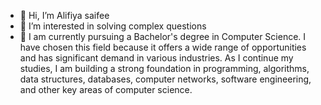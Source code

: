 - 👋 Hi, I’m Alifiya saifee
- 👀 I’m interested in solving complex questions
- 🌱 I am currently pursuing a Bachelor's degree in Computer Science. I have chosen this field because it offers a wide range of opportunities and has significant demand in various industries. As I continue my studies, I am building a strong foundation in programming, algorithms, data structures, databases, computer networks, software engineering, and other key areas of computer science.
